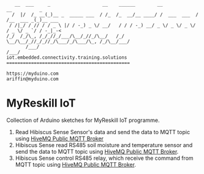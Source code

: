 ```
   __  ___     _                   __    ______        __             __          _       
  /  |/  /_ __(_)__ _  _____ ___  / /_  /_  __/__ ____/ /  ___  ___  / /__  ___ _(_)__ ___
 / /|_/ / // / / _ \ |/ / -_) _ \/ __/   / / / -_) __/ _ \/ _ \/ _ \/ / _ \/ _ `/ / -_|_-<
/_/  /_/\_, /_/_//_/___/\__/_//_/\__/   /_/  \__/\__/_//_/_//_/\___/_/\___/\_, /_/\__/___/
       /___/                                                              /___/           
iot.embedded.connectivity.training.solutions =============================================

https://myduino.com
ariffin@myduino.com
```

# MyReskill IoT
Collection of Arduino sketches for MyReskill IoT programme.
1. Read Hibiscus Sense Sensor's data and send the data to MQTT topic using [HiveMQ Public MQTT Broker](https://www.hivemq.com/public-mqtt-broker/)
2. Hibiscus Sense read RS485 soil moisture and temperature sensor and send the data to MQTT topic using [HiveMQ Public MQTT Broker](https://www.hivemq.com/public-mqtt-broker/).
3. Hibiscus Sense control RS485 relay, which receive the command from MQTT topic using [HiveMQ Public MQTT Broker](https://www.hivemq.com/public-mqtt-broker/).

